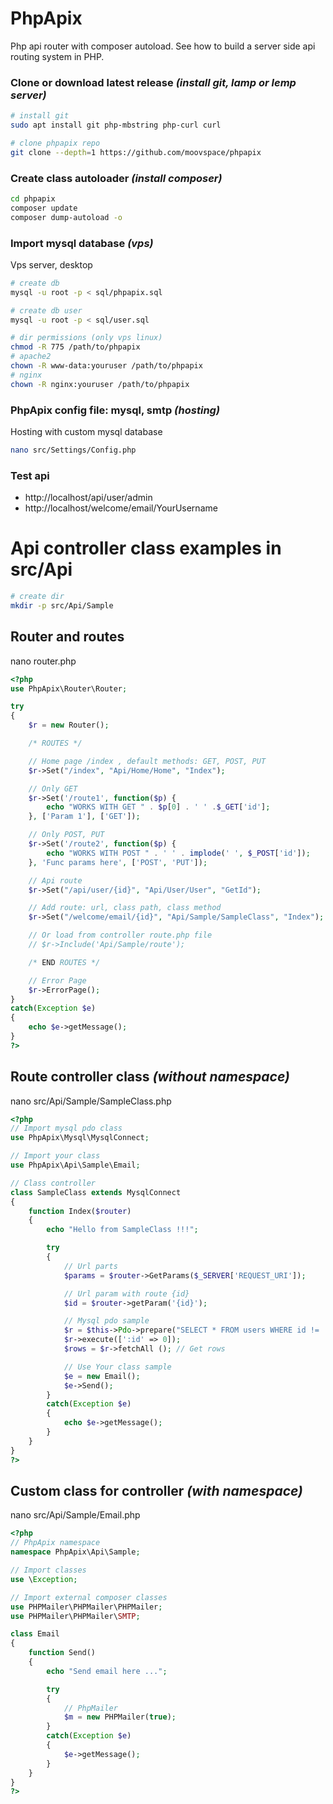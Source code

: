 # PhpApix
Php api router with composer autoload. See how to build a server side api routing system in PHP.

### Clone or download latest release ***(install git, lamp or lemp server)***
```bash
# install git
sudo apt install git php-mbstring php-curl curl

# clone phpapix repo
git clone --depth=1 https://github.com/moovspace/phpapix
```

### Create class autoloader ***(install composer)***
```bash
cd phpapix
composer update
composer dump-autoload -o
```

### Import mysql database ***(vps)***
Vps server, desktop
```bash
# create db
mysql -u root -p < sql/phpapix.sql

# create db user
mysql -u root -p < sql/user.sql

# dir permissions (only vps linux)
chmod -R 775 /path/to/phpapix
# apache2
chown -R www-data:youruser /path/to/phpapix
# nginx
chown -R nginx:youruser /path/to/phpapix
```

### PhpApix config file: mysql, smtp ***(hosting)***
Hosting with custom mysql database
```bash
nano src/Settings/Config.php
```

### Test api
 - http://localhost/api/user/admin
 - http://localhost/welcome/email/YourUsername


# Api controller class examples in src/Api
```bash
# create dir
mkdir -p src/Api/Sample
```

## Router and routes
nano router.php
```php
<?php
use PhpApix\Router\Router;

try
{
    $r = new Router();

    /* ROUTES */

    // Home page /index , default methods: GET, POST, PUT
    $r->Set("/index", "Api/Home/Home", "Index");

    // Only GET
    $r->Set('/route1', function($p) {
        echo "WORKS WITH GET " . $p[0] . ' ' .$_GET['id'];
    }, ['Param 1'], ['GET']);

    // Only POST, PUT
    $r->Set('/route2', function($p) {
        echo "WORKS WITH POST " . ' ' . implode(' ', $_POST['id']);
    }, 'Func params here', ['POST', 'PUT']);

    // Api route
    $r->Set("/api/user/{id}", "Api/User/User", "GetId");

    // Add route: url, class path, class method
    $r->Set("/welcome/email/{id}", "Api/Sample/SampleClass", "Index");

    // Or load from controller route.php file
    // $r->Include('Api/Sample/route');

	/* END ROUTES */

	// Error Page
    $r->ErrorPage();
}
catch(Exception $e)
{
    echo $e->getMessage();
}
?>
```

## Route controller class ***(without namespace)***
nano src/Api/Sample/SampleClass.php
```php
<?php
// Import mysql pdo class
use PhpApix\Mysql\MysqlConnect;

// Import your class
use PhpApix\Api\Sample\Email;

// Class controller
class SampleClass extends MysqlConnect
{
	function Index($router)
	{
		echo "Hello from SampleClass !!!";

		try
		{
			// Url parts
			$params = $router->GetParams($_SERVER['REQUEST_URI']);

			// Url param with route {id}
			$id = $router->getParam('{id}');

			// Mysql pdo sample
			$r = $this->Pdo->prepare("SELECT * FROM users WHERE id != :id");
			$r->execute([':id' => 0]);
			$rows = $r->fetchAll (); // Get rows

			// Use Your class sample
			$e = new Email();
			$e->Send();
		}
		catch(Exception $e)
		{
			echo $e->getMessage();
		}
	}
}
?>
```

## Custom class for controller ***(with namespace)***
nano src/Api/Sample/Email.php
```php
<?php
// PhpApix namespace
namespace PhpApix\Api\Sample;

// Import classes
use \Exception;

// Import external composer classes
use PHPMailer\PHPMailer\PHPMailer;
use PHPMailer\PHPMailer\SMTP;

class Email
{
	function Send()
	{
		echo "Send email here ...";

		try
		{
			// PhpMailer
			$m = new PHPMailer(true);
		}
		catch(Exception $e)
		{
		    $e->getMessage();
		}
	}
}
?>
```